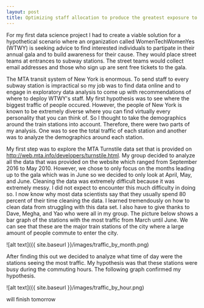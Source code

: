 ```yaml
---
layout: post
title: Optimizing staff allocation to produce the greatest exposure to target demographic
---
```


For my first data science project I had to create a viable solution for a hypothetical scenario where an organization called WomenTechWomenYes (WTWY) is seeking advice to find interested individuals to partipate in their annual gala and to build awareness for their cause. They would place street teams at entrances to subway stations. The street teams would collect email addresses and those who sign up are sent free tickets to the gala.

The MTA transit system of New York is enormous. To send staff to every subway station is impractical so my job was to find data online and to engage in exploratory data analysis to come up with recommendations of where to deploy WTWY's staff. My first hypothesis was to see where the biggest traffic of people occured. However, the people of New York is known to be extremely diverse where you can find virtually every personality that you can think of. So I thought to take the demographics around the train stations into account. Therefore, there were two parts of my analysis. One was to see the total traffic of each station and another was to analyze the demographics around each station. 

My first step was to explore the MTA Turnstile data set that is provided on http://web.mta.info/developers/turnstile.html. My group decided to analyze all the data that was provided on the website which ranged from September 2016 to May 2010. However, we chose to only focus on the months leading up to the gala which was in June so we decided to only look at April, May, and June. Cleaning the data was extremely difficult because it was extremely messy. I did not expect to encounter this much difficulty in doing so. I now know why most data scientists say that they usually spend 80 percent of their time cleaning the data. I learned tremendously on how to clean data from struggling with this data set. I also have to give thanks to Dave, Megha, and Yao who were all in my group. The picture below shows a bar graph of the stations with the most traffic from March until June. We can see that these are the major train stations of the city where a large amount of people commute to enter the city. 

![alt text]({{ site.baseurl }}/images/traffic_by_month.png)

After finding this out we decided to analyze what time of day were the stations seeing the most traffic. My hypothesis was that these stations were busy during the commuting hours. The following graph confirmed my hypothesis.

![alt text]({{ site.baseurl }}/images/traffic_by_hour.png)


will finish tomorrow

